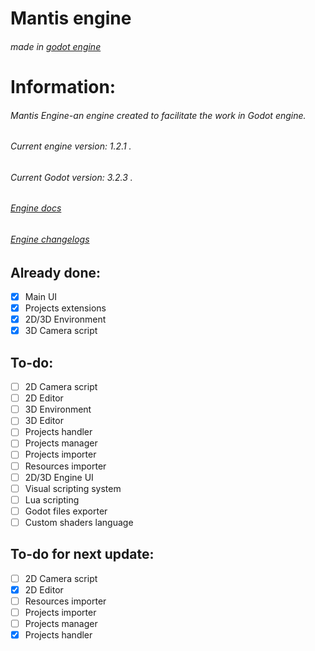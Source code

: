 # Mantis engine
###### made in [godot engine](https://godotengine.org/)

# Information:
   ###### Mantis Engine-an engine created to facilitate the work in Godot engine.
   ###### Current engine version: 1.2.1 .
   ###### Current Godot version: 3.2.3 .
   ###### [Engine docs](https://github.com/tapxyh4ik/mantis-engine/blob/main/DOCS.md)
   ###### [Engine changelogs](https://github.com/tapxyh4ik/mantis-engine/blob/main/CHANGELOGS.md)

## Already done:
- [x] Main UI
- [x] Projects extensions
- [X] 2D/3D Environment
- [X] 3D Camera script
## To-do:
- [ ] 2D Camera script
- [ ] 2D Editor
- [ ] 3D Environment
- [ ] 3D Editor
- [ ] Projects handler
- [ ] Projects manager
- [ ] Projects importer
- [ ] Resources importer
- [ ] 2D/3D Engine UI
- [ ] Visual scripting system
- [ ] Lua scripting
- [ ] Godot files exporter
- [ ] Custom shaders language
## To-do for next update:
- [ ] 2D Camera script
- [x] 2D Editor
- [ ] Resources importer
- [ ] Projects importer
- [ ] Projects manager
- [x] Projects handler
